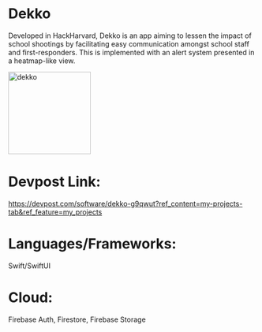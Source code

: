 # Dekko
Developed in HackHarvard, Dekko is an app aiming to lessen the impact of school shootings by facilitating easy communication amongst school staff and first-responders. This is implemented with an alert system presented in a heatmap-like view.

<img width="167" height="167" alt="dekko" src="https://user-images.githubusercontent.com/67667005/203855684-52f939e3-e252-4eb3-b5bf-48ac2efc56c5.png">

# Devpost Link:

https://devpost.com/software/dekko-g9qwut?ref_content=my-projects-tab&ref_feature=my_projects

# Languages/Frameworks: 
Swift/SwiftUI

# Cloud:
Firebase Auth, Firestore, Firebase Storage
